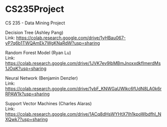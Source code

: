 # CS235Project
CS 235 - Data Mining Project

Decision Tree (Ashley Pang)  
Link: https://colab.research.google.com/drive/1yHBau067-yP7q6b1TWQAmEk7WgKNaRdW?usp=sharing

Random Forest Model (Ryan Lu)  
Link: https://colab.research.google.com/drive/1JVK7ev9lbMBmJnoxxdkfImerdMs1JOqK?usp=sharing

Neural Network (Benjamin Denzler)  
Link: https://colab.research.google.com/drive/1ybF_KNWGaUWlkc6fUdN8LA0k6rRPAW1k?usp=sharing

Support Vector Machines (Charles Alaras)  
Link: https://colab.research.google.com/drive/1ACq8dHsWYHtX7Ih1kpoWbdfhI_NXQwk7?usp=sharing
